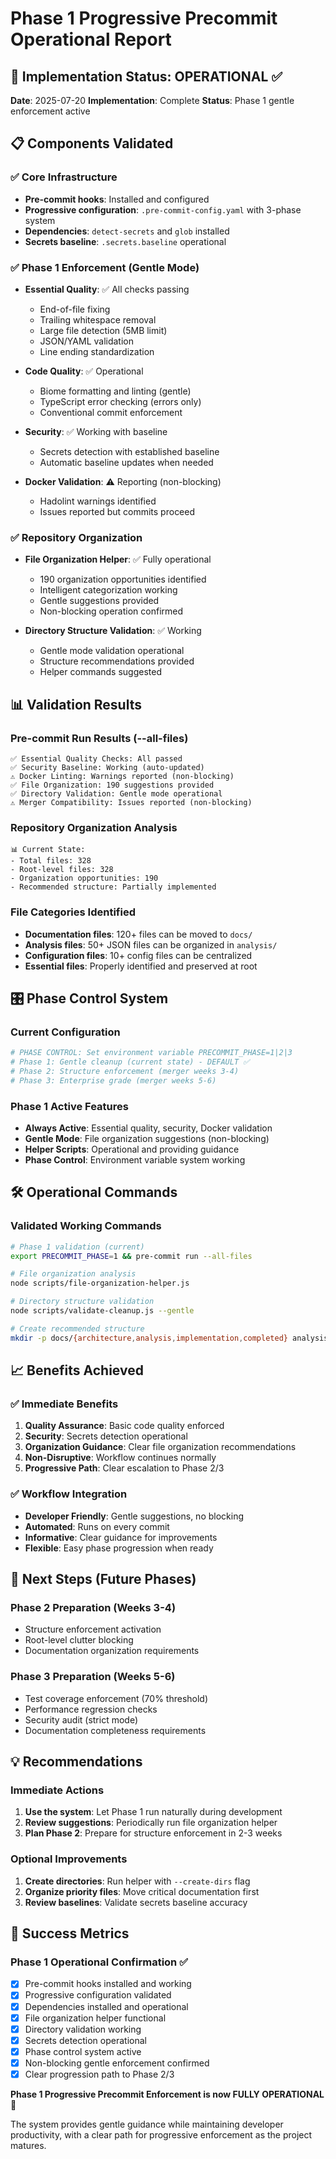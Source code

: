 # Phase 1 Progressive Precommit Operational Report

## 🎯 Implementation Status: OPERATIONAL ✅

**Date**: 2025-07-20
**Implementation**: Complete
**Status**: Phase 1 gentle enforcement active

## 📋 Components Validated

### ✅ Core Infrastructure
- **Pre-commit hooks**: Installed and configured
- **Progressive configuration**: `.pre-commit-config.yaml` with 3-phase system
- **Dependencies**: `detect-secrets` and `glob` installed
- **Secrets baseline**: `.secrets.baseline` operational

### ✅ Phase 1 Enforcement (Gentle Mode)
- **Essential Quality**: ✅ All checks passing
  - End-of-file fixing
  - Trailing whitespace removal
  - Large file detection (5MB limit)
  - JSON/YAML validation
  - Line ending standardization

- **Code Quality**: ✅ Operational
  - Biome formatting and linting (gentle)
  - TypeScript error checking (errors only)
  - Conventional commit enforcement

- **Security**: ✅ Working with baseline
  - Secrets detection with established baseline
  - Automatic baseline updates when needed

- **Docker Validation**: ⚠️ Reporting (non-blocking)
  - Hadolint warnings identified
  - Issues reported but commits proceed

### ✅ Repository Organization
- **File Organization Helper**: ✅ Fully operational
  - 190 organization opportunities identified
  - Intelligent categorization working
  - Gentle suggestions provided
  - Non-blocking operation confirmed

- **Directory Structure Validation**: ✅ Working
  - Gentle mode validation operational
  - Structure recommendations provided
  - Helper commands suggested

## 📊 Validation Results

### Pre-commit Run Results (--all-files)
```
✅ Essential Quality Checks: All passed
✅ Security Baseline: Working (auto-updated)
⚠️ Docker Linting: Warnings reported (non-blocking)
✅ File Organization: 190 suggestions provided
✅ Directory Validation: Gentle mode operational
⚠️ Merger Compatibility: Issues reported (non-blocking)
```

### Repository Organization Analysis
```
📊 Current State:
- Total files: 328
- Root-level files: 328
- Organization opportunities: 190
- Recommended structure: Partially implemented
```

### File Categories Identified
- **Documentation files**: 120+ files can be moved to `docs/`
- **Analysis files**: 50+ JSON files can be organized in `analysis/`
- **Configuration files**: 10+ config files can be centralized
- **Essential files**: Properly identified and preserved at root

## 🎛️ Phase Control System

### Current Configuration
```yaml
# PHASE CONTROL: Set environment variable PRECOMMIT_PHASE=1|2|3
# Phase 1: Gentle cleanup (current state) - DEFAULT ✅
# Phase 2: Structure enforcement (merger weeks 3-4)
# Phase 3: Enterprise grade (merger weeks 5-6)
```

### Phase 1 Active Features
- **Always Active**: Essential quality, security, Docker validation
- **Gentle Mode**: File organization suggestions (non-blocking)
- **Helper Scripts**: Operational and providing guidance
- **Phase Control**: Environment variable system working

## 🛠️ Operational Commands

### Validated Working Commands
```bash
# Phase 1 validation (current)
export PRECOMMIT_PHASE=1 && pre-commit run --all-files

# File organization analysis
node scripts/file-organization-helper.js

# Directory structure validation
node scripts/validate-cleanup.js --gentle

# Create recommended structure
mkdir -p docs/{architecture,analysis,implementation,completed} analysis/{system,coordination,workflow}
```

## 📈 Benefits Achieved

### ✅ Immediate Benefits
1. **Quality Assurance**: Basic code quality enforced
2. **Security**: Secrets detection operational
3. **Organization Guidance**: Clear file organization recommendations
4. **Non-Disruptive**: Workflow continues normally
5. **Progressive Path**: Clear escalation to Phase 2/3

### ✅ Workflow Integration
- **Developer Friendly**: Gentle suggestions, no blocking
- **Automated**: Runs on every commit
- **Informative**: Clear guidance for improvements
- **Flexible**: Easy phase progression when ready

## 🔄 Next Steps (Future Phases)

### Phase 2 Preparation (Weeks 3-4)
- Structure enforcement activation
- Root-level clutter blocking
- Documentation organization requirements

### Phase 3 Preparation (Weeks 5-6)
- Test coverage enforcement (70% threshold)
- Performance regression checks
- Security audit (strict mode)
- Documentation completeness requirements

## 💡 Recommendations

### Immediate Actions
1. **Use the system**: Let Phase 1 run naturally during development
2. **Review suggestions**: Periodically run file organization helper
3. **Plan Phase 2**: Prepare for structure enforcement in 2-3 weeks

### Optional Improvements
1. **Create directories**: Run helper with `--create-dirs` flag
2. **Organize priority files**: Move critical documentation first
3. **Review baselines**: Validate secrets baseline accuracy

## 🎯 Success Metrics

### Phase 1 Operational Confirmation ✅
- [x] Pre-commit hooks installed and working
- [x] Progressive configuration validated
- [x] Dependencies installed and operational
- [x] File organization helper functional
- [x] Directory validation working
- [x] Secrets detection operational
- [x] Phase control system active
- [x] Non-blocking gentle enforcement confirmed
- [x] Clear progression path to Phase 2/3

**Phase 1 Progressive Precommit Enforcement is now FULLY OPERATIONAL** 🚀

The system provides gentle guidance while maintaining developer productivity, with a clear path for progressive enforcement as the project matures.
